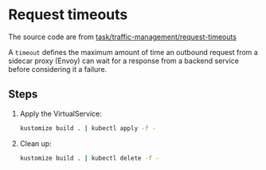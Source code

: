 # Request timeouts

The source code are from [task/traffic-management/request-timeouts](https://istio.io/latest/docs/tasks/traffic-management/request-timeouts/)

A `timeout` defines the maximum amount of time an outbound request from a sidecar proxy (Envoy) can wait for a response from a backend service before considering it a failure.

## Steps

1. Apply the VirtualService:

   ```bash
   kustomize build . | kubectl apply -f -
   ```

2. Clean up:
   ```bash
   kustomize build . | kubectl delete -f -
   ```
